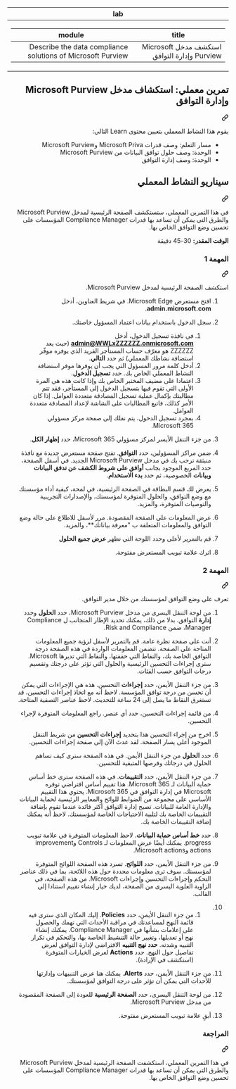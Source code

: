 <div class="Box-sc-g0xbh4-0 eoaCFS js-snippet-clipboard-copy-unpositioned undefined" data-hpc="true"><div dir="rtl"><article class="markdown-body entry-content container-lg" itemprop="text"><markdown-accessiblity-table data-catalyst=""><table>
  <thead>
  <tr>
  <th>lab</th>
  </tr>
  </thead>
  <tbody>
  <tr>
  <td><div dir="rtl"><table>
  <thead>
  <tr>
  <th>title</th>
  <th>module</th>
  </tr>
  </thead>
  <tbody>
  <tr>
  <td><div dir="rtl">استكشف مدخل Microsoft Purview وإدارة التوافق</div></td>
  <td><div dir="rtl">Describe the data compliance solutions of Microsoft Purview</div></td>
  </tr>
  </tbody>
</table>
</div></td>
  </tr>
  </tbody>
</table></markdown-accessiblity-table>

<div class="markdown-heading" dir="rtl"><h1 tabindex="-1" class="heading-element" dir="rtl">تمرين معملي: استكشاف مدخل Microsoft Purview وإدارة التوافق</h1><a id="user-content-تمرين-معملي-استكشاف-مدخل-microsoft-purview-وإدارة-التوافق" class="anchor" aria-label="Permalink: تمرين معملي: استكشاف مدخل Microsoft Purview وإدارة التوافق" href="#تمرين-معملي-استكشاف-مدخل-microsoft-purview-وإدارة-التوافق"><svg class="octicon octicon-link" viewBox="0 0 16 16" version="1.1" width="16" height="16" aria-hidden="true"><path d="m7.775 3.275 1.25-1.25a3.5 3.5 0 1 1 4.95 4.95l-2.5 2.5a3.5 3.5 0 0 1-4.95 0 .751.751 0 0 1 .018-1.042.751.751 0 0 1 1.042-.018 1.998 1.998 0 0 0 2.83 0l2.5-2.5a2.002 2.002 0 0 0-2.83-2.83l-1.25 1.25a.751.751 0 0 1-1.042-.018.751.751 0 0 1-.018-1.042Zm-4.69 9.64a1.998 1.998 0 0 0 2.83 0l1.25-1.25a.751.751 0 0 1 1.042.018.751.751 0 0 1 .018 1.042l-1.25 1.25a3.5 3.5 0 1 1-4.95-4.95l2.5-2.5a3.5 3.5 0 0 1 4.95 0 .751.751 0 0 1-.018 1.042.751.751 0 0 1-1.042.018 1.998 1.998 0 0 0-2.83 0l-2.5 2.5a1.998 1.998 0 0 0 0 2.83Z"></path></svg></a></div>
<p dir="rtl">يقوم هذا النشاط المعملي بتعيين محتوى Learn التالي:</p>
<ul dir="rtl">
<li>مسار التعلم: وصف قدرات Microsoft Priva وMicrosoft Purview</li>
<li>الوحدة: وصف حلول توافق البيانات من Microsoft Purview</li>
<li>الوحدة: وصف إدارة التوافق</li>
</ul>
<div class="markdown-heading" dir="rtl"><h2 tabindex="-1" class="heading-element" dir="rtl">سيناريو النشاط المعملي</h2><a id="user-content-سيناريو-النشاط-المعملي" class="anchor" aria-label="Permalink: سيناريو النشاط المعملي" href="#سيناريو-النشاط-المعملي"><svg class="octicon octicon-link" viewBox="0 0 16 16" version="1.1" width="16" height="16" aria-hidden="true"><path d="m7.775 3.275 1.25-1.25a3.5 3.5 0 1 1 4.95 4.95l-2.5 2.5a3.5 3.5 0 0 1-4.95 0 .751.751 0 0 1 .018-1.042.751.751 0 0 1 1.042-.018 1.998 1.998 0 0 0 2.83 0l2.5-2.5a2.002 2.002 0 0 0-2.83-2.83l-1.25 1.25a.751.751 0 0 1-1.042-.018.751.751 0 0 1-.018-1.042Zm-4.69 9.64a1.998 1.998 0 0 0 2.83 0l1.25-1.25a.751.751 0 0 1 1.042.018.751.751 0 0 1 .018 1.042l-1.25 1.25a3.5 3.5 0 1 1-4.95-4.95l2.5-2.5a3.5 3.5 0 0 1 4.95 0 .751.751 0 0 1-.018 1.042.751.751 0 0 1-1.042.018 1.998 1.998 0 0 0-2.83 0l-2.5 2.5a1.998 1.998 0 0 0 0 2.83Z"></path></svg></a></div>
<p dir="rtl">في هذا التمرين المعملي، ستستكشف الصفحة الرئيسية لمدخل Microsoft Purview والطرق التي يمكن أن تساعد بها قدرات Compliance Manager المؤسسات على تحسين وضع التوافق الخاص بها.</p>
<p dir="rtl"><strong>الوقت المقدر:</strong> 30-45 دقيقة</p>
<div class="markdown-heading" dir="rtl"><h3 tabindex="-1" class="heading-element" dir="rtl">المهمة 1</h3><a id="user-content-المهمة-1" class="anchor" aria-label="Permalink: المهمة 1" href="#المهمة-1"><svg class="octicon octicon-link" viewBox="0 0 16 16" version="1.1" width="16" height="16" aria-hidden="true"><path d="m7.775 3.275 1.25-1.25a3.5 3.5 0 1 1 4.95 4.95l-2.5 2.5a3.5 3.5 0 0 1-4.95 0 .751.751 0 0 1 .018-1.042.751.751 0 0 1 1.042-.018 1.998 1.998 0 0 0 2.83 0l2.5-2.5a2.002 2.002 0 0 0-2.83-2.83l-1.25 1.25a.751.751 0 0 1-1.042-.018.751.751 0 0 1-.018-1.042Zm-4.69 9.64a1.998 1.998 0 0 0 2.83 0l1.25-1.25a.751.751 0 0 1 1.042.018.751.751 0 0 1 .018 1.042l-1.25 1.25a3.5 3.5 0 1 1-4.95-4.95l2.5-2.5a3.5 3.5 0 0 1 4.95 0 .751.751 0 0 1-.018 1.042.751.751 0 0 1-1.042.018 1.998 1.998 0 0 0-2.83 0l-2.5 2.5a1.998 1.998 0 0 0 0 2.83Z"></path></svg></a></div>
<p dir="rtl">استكشف الصفحة الرئيسية لمدخل Microsoft Purview.</p>
<ol dir="rtl">
<li>
<p dir="rtl">افتح&nbsp;مستعرض Microsoft Edge. في شريط العناوين، أدخل <strong>admin.microsoft.com</strong>.</p>
</li>
<li>
<p dir="rtl">سجل الدخول باستخدام بيانات اعتماد المسؤول خاصتك.</p>
<ol dir="rtl">
<li>في نافذة تسجيل الدخول، أدخل <strong><a href="mailto:admin@WWLxZZZZZZ.onmicrosoft.com">admin@WWLxZZZZZZ.onmicrosoft.com</a></strong> (حيث يعد ZZZZZZ هو معرّف حساب المستأجر الفريد الذي يوفره موفّر استضافة نشاطك المعملي) ثم حدد <strong>التالي</strong>.</li>
<li>أدخل كلمة مرور المسؤول التي يجب أن يوفرها موفر استضافة النشاط المعملي الخاص بك. حدد <strong>تسجيل الدخول</strong>.</li>
<li>اعتمادا على مضيف المختبر الخاص بك وإذا كانت هذه هي المرة الأولى التي تقوم فيها بتسجيل الدخول إلى المستأجر، فقد تتم مطالبتك بإكمال عملية تسجيل المصادقة متعددة العوامل. إذا كان الأمر كذلك، فاتبع المطالبات على الشاشة لإعداد المصادقة متعددة العوامل.</li>
<li>بمجرد تسجيل الدخول، يتم نقلك إلى صفحة مركز مسؤولي Microsoft 365.</li>
</ol>
</li>
<li>
<p dir="rtl">من جزء التنقل الأيسر لمركز مسؤولي Microsoft 365، حدد <strong>إظهار الكل</strong>.</p>
</li>
<li>
<p dir="rtl">ضمن مراكز المسؤولين، حدد <strong>التوافق</strong>.  تفتح صفحة مستعرض جديدة مع نافذة منبثقة ترحب بك في مدخل Microsoft Purview الجديد. في أسفل الصفحة، حدد المربع الموجود بجانب <strong>أوافق على شروط الكشف عن تدفق البيانات وبيانات</strong> الخصوصية، ثم حدد <strong>بدء الاستخدام</strong>.</p>
</li>
<li>
<p dir="rtl">يعرض لك قسم البطاقة في الصفحة الرئيسية، في لمحة، كيفية أداء مؤسستك مع وضع التوافق، والحلول المتوفرة لمؤسستك، والإصدارات التجريبية والتوصيات المتوفرة، والمزيد.</p>
</li>
<li>
<p dir="rtl">عرض المعلومات على الصفحة المقصودة.  مرر لأسفل للاطلاع على حالة وضع التوافق والمعلومات المتعلقة ب "معرفة بياناتك**، والمزيد.</p>
</li>
<li>
<p dir="rtl">قم بالتمرير لأعلى وحدد اللوحة التي تظهر <strong>عرض جميع الحلول</strong></p>
</li>
<li>
<p dir="rtl">اترك علامة تبويب المستعرض مفتوحة.</p>
</li>
</ol>
<div class="markdown-heading" dir="rtl"><h3 tabindex="-1" class="heading-element" dir="rtl">المهمة 2</h3><a id="user-content-المهمة-2" class="anchor" aria-label="Permalink: المهمة 2" href="#المهمة-2"><svg class="octicon octicon-link" viewBox="0 0 16 16" version="1.1" width="16" height="16" aria-hidden="true"><path d="m7.775 3.275 1.25-1.25a3.5 3.5 0 1 1 4.95 4.95l-2.5 2.5a3.5 3.5 0 0 1-4.95 0 .751.751 0 0 1 .018-1.042.751.751 0 0 1 1.042-.018 1.998 1.998 0 0 0 2.83 0l2.5-2.5a2.002 2.002 0 0 0-2.83-2.83l-1.25 1.25a.751.751 0 0 1-1.042-.018.751.751 0 0 1-.018-1.042Zm-4.69 9.64a1.998 1.998 0 0 0 2.83 0l1.25-1.25a.751.751 0 0 1 1.042.018.751.751 0 0 1 .018 1.042l-1.25 1.25a3.5 3.5 0 1 1-4.95-4.95l2.5-2.5a3.5 3.5 0 0 1 4.95 0 .751.751 0 0 1-.018 1.042.751.751 0 0 1-1.042.018 1.998 1.998 0 0 0-2.83 0l-2.5 2.5a1.998 1.998 0 0 0 0 2.83Z"></path></svg></a></div>
<p dir="rtl">تعرف على وضع التوافق لمؤسستك من خلال مدير التوافق.</p>
<ol dir="rtl">
<li>
<p dir="rtl">من لوحة التنقل اليسرى من مدخل Microsoft Purview، حدد <strong>الحلول</strong> وحدد <strong>إدارة</strong> التوافق.  بدلا من ذلك، يمكنك تحديد الإطار المتجانب ل Compliance Manager، ضمن Risk and Compliance.</p>
</li>
<li>
<p dir="rtl">أنت على صفحة نظرة عامة. قم بالتمرير لأسفل لرؤية جميع المعلومات المتاحة على الصفحة.  تتضمن المعلومات الواردة في هذه الصفحة درجة التوافق الخاصة بك، والنقاط التي حققتها، والنقاط التي تديرها Microsoft.   سترى إجراءات التحسين الرئيسية والحلول التي تؤثر على درجتك وتقسيم درجات التوافق حسب الفئات.</p>
</li>
<li>
<p dir="rtl">من جزء التنقل الأيمن، حدد <strong>إجراءات</strong> التحسين.  هذه هي الإجراءات التي يمكن أن تحسن من درجة توافق المؤسسة. لاحظ أنه مع اتخاذ إجراءات التحسين، قد تستغرق النقاط ما يصل إلى 24 ساعة للتحديث.  لاحظ عناصر التصفية المتاحة.</p>
</li>
<li>
<p dir="rtl">من قائمة إجراءات التحسين، حدد أي عنصر.  راجع المعلومات المتوفرة لإجراء التحسين.</p>
</li>
<li>
<p dir="rtl">اخرج من إجراء التحسين هذا بتحديد <strong>إجراءات التحسين</strong> من شريط التنقل الموجود أعلى يسار الصفحة.  لقد عدتَ الآن إلى صفحة إجراءات التحسين.</p>
</li>
<li>
<p dir="rtl">حدد <strong>الحلول</strong> من جزء التنقل الأيمن. في هذه الصفحة سترى كيف تساهم الحلول في درجاتك وفرصها المتبقية للتحسين.</p>
</li>
<li>
<p dir="rtl">من جزء التنقل الأيمن، حدد <strong>التقييمات</strong>. في هذه الصفحة سترى خط أساس حماية البيانات لـ Microsoft 365.  هذا تقييم أساس افتراضي توفره Microsoft في إدارة التوافق في Microsoft 365.  يحتوي هذا التقييم الأساسي على مجموعة من الضوابط للوائح والمعايير الرئيسية لحماية البيانات والإدارة العامة للبيانات. تصبح إدارة التوافق أكثر فائدة عندما تقوم بإضافة التقييمات الخاصة بك لتلبية الاحتياجات الخاصة لمؤسستك.  لاحظ أنه يمكنك إضافة التقييمات الخاصة بك.</p>
</li>
<li>
<p dir="rtl">حدد <strong>خط أساس حماية البيانات</strong>.  لاحظ المعلومات المتوفرة في علامة تبويب progress.  يمكنك أيضًا عرض المعلومات لـ Controls وimprovement actions وMicrosoft actions.</p>
</li>
<li>
<p dir="rtl">من جزء التنقل الأيمن، حدد <strong>اللوائح</strong>.  تسرد هذه الصفحة اللوائح المتوفرة لمؤسستك. سوف ترى معلومات محددة حول هذه اللائحة، بما في ذلك عناصر التحكم وإجراءات التحسين وإجراءات Microsoft. من هذه الصفحة، في الزاوية العلوية اليسرى من الصفحة، لديك خيار إنشاء تقييم استنادا إلى القالب.</p>
</li>
<li>
<ol dir="rtl">
<li>من جزء التنقل الأيمن، حدد <strong>Policies</strong>. إليك المكان الذي سترى فيه قائمة النهج لمساعدتك في مراقبة الأحداث التي تهمك والحصول على إعلامات بشأنها في Compliance Manager. يمكنك إنشاء نهج أو تعديلها، وتغيير حالة التنشيط الخاصة بها، والتحكم في تكرار التنبيه وشدته. <strong>حدد نهج التنبيه</strong> الافتراضي لإدارة التوافق لعرض تفاصيل حول النهج.  حدد <strong>Actions</strong> لعرض الخيارات المتوفرة (استكشف في الإرادة).</li>
</ol>
</li>
<li>
<p dir="rtl">من جزء التنقل الأيمن، حدد <strong>Alerts</strong>.   يمكنك هنا عرض التنبيهات وإدارتها للأحداث التي يمكن أن تؤثر على درجة التوافق لمؤسستك.</p>
</li>
<li>
<p dir="rtl">من لوحة التنقل اليسرى، حدد <strong>الصفحة الرئيسية</strong> للعودة إلى الصفحة المقصودة من مدخل Microsoft Purview.</p>
</li>
<li>
<p dir="rtl">أبقِ علامة تبويب المستعرض مفتوحة.</p>
</li>
</ol>
<div class="markdown-heading" dir="rtl"><h3 tabindex="-1" class="heading-element" dir="rtl">المراجعة</h3><a id="user-content-المراجعة" class="anchor" aria-label="Permalink: المراجعة" href="#المراجعة"><svg class="octicon octicon-link" viewBox="0 0 16 16" version="1.1" width="16" height="16" aria-hidden="true"><path d="m7.775 3.275 1.25-1.25a3.5 3.5 0 1 1 4.95 4.95l-2.5 2.5a3.5 3.5 0 0 1-4.95 0 .751.751 0 0 1 .018-1.042.751.751 0 0 1 1.042-.018 1.998 1.998 0 0 0 2.83 0l2.5-2.5a2.002 2.002 0 0 0-2.83-2.83l-1.25 1.25a.751.751 0 0 1-1.042-.018.751.751 0 0 1-.018-1.042Zm-4.69 9.64a1.998 1.998 0 0 0 2.83 0l1.25-1.25a.751.751 0 0 1 1.042.018.751.751 0 0 1 .018 1.042l-1.25 1.25a3.5 3.5 0 1 1-4.95-4.95l2.5-2.5a3.5 3.5 0 0 1 4.95 0 .751.751 0 0 1-.018 1.042.751.751 0 0 1-1.042.018 1.998 1.998 0 0 0-2.83 0l-2.5 2.5a1.998 1.998 0 0 0 0 2.83Z"></path></svg></a></div>
<p dir="rtl">في هذا التمرين المعملي، استكشفت الصفحة الرئيسية لمدخل Microsoft Purview والطرق التي يمكن أن تساعد بها قدرات Compliance Manager المؤسسات على تحسين وضع التوافق الخاص بها.</p>
</article></div>
